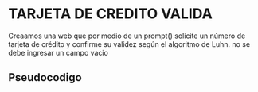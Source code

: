 # TARJETA DE CREDITO VALIDA
Creaamos una web que por medio de un prompt() solicite un número de tarjeta de crédito y confirme su validez según el algoritmo de Luhn. no se debe ingresar un campo vacio
## Pseudocodigo
